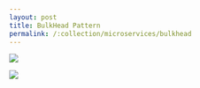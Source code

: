 ```yaml
---
layout: post
title: BulkHead Pattern
permalink: /:collection/microservices/bulkhead
---
```


![]({{site.cdn}}/webservices/microservices/bulkhead-pattern.png)

![]({{site.cdn}}/webservices/microservices/bulkhead-properties.png)
